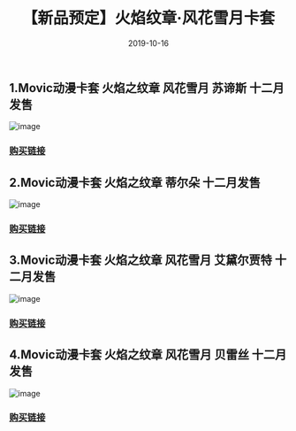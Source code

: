 ﻿---
layout: post
title: 【新品预定】火焰纹章·风花雪月卡套
date: 2019-10-16
categories: blog
tags: [【淘宝】]
description: 新品预定。
---

## 1.Movic动漫卡套 火焰之纹章 风花雪月 苏谛斯 十二月发售
![image](https://gd2.alicdn.com/imgextra/i1/0/O1CN01kwXFzT1i92yToqvxA_!!0-item_pic.jpg)

### [购买链接](https://item.taobao.com/item.htm?spm=a1z09.8149145.0.0.773dfcd37gWEaZ&id=606109271390)

## 2.Movic动漫卡套 火焰之纹章 蒂尔朵 十二月发售
![image](https://gd1.alicdn.com/imgextra/i1/0/O1CN01QxDzMG1i92yZQzz0W_!!0-item_pic.jpg)

### [购买链接](https://item.taobao.com/item.htm?spm=a2oq0.12575281.0.0.25911deb7d6kCa&ft=t&id=605670797646)

## 3.Movic动漫卡套 火焰之纹章 风花雪月 艾黛尔贾特 十二月发售
![image](https://gd3.alicdn.com/imgextra/i2/0/O1CN01kDJvqA1i92yZensxl_!!0-item_pic.jpg)

### [购买链接](https://item.taobao.com/item.htm?spm=a2oq0.12575281.0.0.25911deb7d6kCa&ft=t&id=605426100276)

## 4.Movic动漫卡套 火焰之纹章 风花雪月 贝雷丝 十二月发售
![image](https://gd1.alicdn.com/imgextra/i3/0/O1CN01LG1FiY1i92ybIUDXH_!!0-item_pic.jpg)

### [购买链接](https://item.taobao.com/item.htm?spm=a2oq0.12575281.0.0.25911deb7d6kCa&ft=t&id=605671349048)












